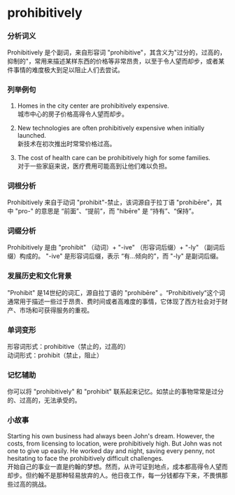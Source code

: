 # prohibitively

### 分析词义

  

Prohibitively 是个副词，来自形容词 "prohibitive"，其含义为"过分的，过高的，抑制的"，常用来描述某样东西的价格等非常昂贵，以至于令人望而却步，或者某件事情的难度极大到足以阻止人们去尝试。

  

### 列举例句

  

1.  Homes in the city center are prohibitively expensive.  
    城市中心的房子价格高得令人望而却步。
    
      
    
2.  New technologies are often prohibitively expensive when initially launched.  
    新技术在初次推出时常常价格过高。
    
      
    
3.  The cost of health care can be prohibitively high for some families.  
    对于一些家庭来说，医疗费用可能高到让他们难以负担。
    
      
    

  

### 词根分析

  

Prohibitively 来自于动词 "prohibit"-禁止，该词源自于拉丁语 "prohibēre"，其中 "pro-" 的意思是 “前面”、“提前”，而 "hibēre" 是 “持有”、“保持”。

  

### 词缀分析

  

Prohibitively 是由 "prohibit" （动词）+ "-ive" （形容词后缀）+ "-ly" （副词后缀）构成的。 "-ive" 是形容词后缀，表示 “有…倾向的”，而 "-ly" 是副词后缀。

  

### 发展历史和文化背景

  

"Prohibit" 是14世纪的词汇，源自拉丁语的 "prohibēre" 。“Prohibitively“这个词通常用于描述一些过于昂贵、费时间或者高难度的事情，它体现了西方社会对于财产、市场和可获得服务的重视。

  

### 单词变形

  

形容词形式：prohibitive（禁止的，过高的）  
动词形式：prohibit（禁止，阻止）

  

### 记忆辅助

  

你可以将 "prohibitively" 和 "prohibit" 联系起来记忆。如禁止的事物常常是过分的、过高的，无法承受的。

  

### 小故事

  

Starting his own business had always been John's dream. However, the costs, from licensing to location, were prohibitively high. But John was not one to give up easily. He worked day and night, saving every penny, not hesitating to face the prohibitively difficult challenges.  
开始自己的事业一直是约翰的梦想。然而，从许可证到地点，成本都高得令人望而却步。但约翰不是那种轻易放弃的人。他日夜工作，每一分钱都存下来，不畏惧那些过高的挑战。
